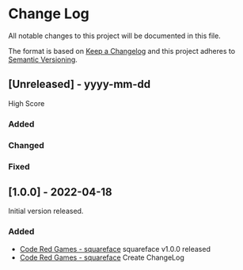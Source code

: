 
# Change Log
All notable changes to this project will be documented in this file.
 
The format is based on [Keep a Changelog](http://keepachangelog.com/)
and this project adheres to [Semantic Versioning](http://semver.org/).

## [Unreleased] - yyyy-mm-dd
 
High Score

### Added
  
### Changed
 
### Fixed

 
## [1.0.0] - 2022-04-18
  
Initial version released.
 
### Added

- [Code Red Games - squareface](https://github.com/RichardManthorpe/squareface)
  squareface v1.0.0 released
- [Code Red Games - squareface](https://github.com/RichardManthorpe/squareface/issues/1)
  Create ChangeLog


